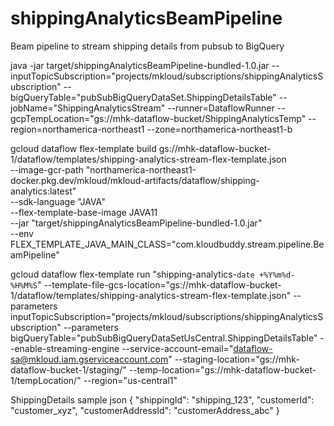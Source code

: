 # shippingAnalyticsBeamPipeline
Beam pipeline to stream shipping details from pubsub to BigQuery


java -jar target/shippingAnalyticsBeamPipeline-bundled-1.0.jar --inputTopicSubscription="projects/mkloud/subscriptions/shippingAnalyticsSubscription" --bigQueryTable="pubSubBigQueryDataSet.ShippingDetailsTable" --jobName="ShippingAnalyticsStream" --runner=DataflowRunner --gcpTempLocation="gs://mhk-dataflow-bucket/ShippingAnalyticsTemp" --region=northamerica-northeast1 --zone=northamerica-northeast1-b

gcloud dataflow flex-template build gs://mhk-dataflow-bucket-1/dataflow/templates/shipping-analytics-stream-flex-template.json \
--image-gcr-path "northamerica-northeast1-docker.pkg.dev/mkloud/mkloud-artifacts/dataflow/shipping-analytics:latest" \
--sdk-language "JAVA" \
--flex-template-base-image JAVA11 \
--jar "target/shippingAnalyticsBeamPipeline-bundled-1.0.jar" \
--env FLEX_TEMPLATE_JAVA_MAIN_CLASS="com.kloudbuddy.stream.pipeline.BeamPipeline"


gcloud dataflow flex-template run "shipping-analytics-`date +%Y%m%d-%H%M%S`" --template-file-gcs-location="gs://mhk-dataflow-bucket-1/dataflow/templates/shipping-analytics-stream-flex-template.json" --parameters inputTopicSubscription="projects/mkloud/subscriptions/shippingAnalyticsSubscription" --parameters bigQueryTable="pubSubBigQueryDataSetUsCentral.ShippingDetailsTable" --enable-streaming-engine --service-account-email="dataflow-sa@mkloud.iam.gserviceaccount.com" --staging-location="gs://mhk-dataflow-bucket-1/staging/" --temp-location="gs://mhk-dataflow-bucket-1/tempLocation/" --region="us-central1"

ShippingDetails sample json
{
"shippingId": "shipping_123",
"customerId": "customer_xyz",
"customerAddressId": "customerAddress_abc"
}